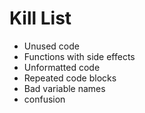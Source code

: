 Kill List
=========
* Unused code
* Functions with side effects
* Unformatted code
* Repeated code blocks
* Bad variable names
* confusion

